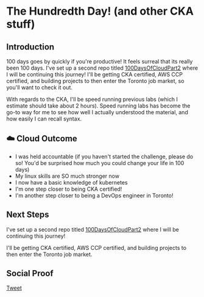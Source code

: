 
# The Hundredth Day! (and other CKA stuff)

## Introduction

100 days goes by quickly if you're productive! It feels surreal that its really been 100 days. I've set up a second repo titled [100DaysOfCloudPart2](https://github.com/AbstractFuture/100DaysOfCloudPart2) where I will be continuing this journey! I'll be getting CKA certified, AWS CCP certified, and building projects to then enter the Toronto job market, so you'll want to check it out.

With regards to the CKA, I'll be speed running previous labs (which I estimate should take about 2 hours). Speed running labs has become the go-to way for me to see how well I actually understood the material, and how easily I can recall syntax. 



## ☁️ Cloud Outcome

- I was held accountable (if you haven't started the challenge, please do so! You'd be surprised how much you could change your life in 100 days)
- My linux skills are SO much stronger now
- I now have a basic knowledge of kubernetes
- I'm one step closer to being CKA certified!
- I'm another step closer to being a DevOps engineer in Toronto!

## Next Steps

I've set up a second repo titled [100DaysOfCloudPart2](https://github.com/AbstractFuture/100DaysOfCloudPart2) where I will be continuing this journey! 

I'll be getting CKA certified, AWS CCP certified, and building projects to then enter the Toronto job market.

## Social Proof

[Tweet](https://twitter.com/lrnallday/status/1330435235004166145)
